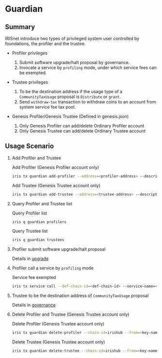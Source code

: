 # Guardian

## Summary

IRISnet introduce two types of privileged system user controlled by foundations, the profiler and the trustee.

* Profiler privileges
    1. Submit software upgrade/halt proposal by governance.
    2. Invocate a service by `profiling` mode, under which service fees can be exempted.

* Trustee privileges
    1. To be the destination address if the usage type of a `CommunityTaxUsage` proposal is `Distribute` or `grant`.
    2. Send `withdraw-tax` transaction to withdraw coins to an account from system service fee tax pool.

* Genesis Profiler/Genesis Trustee (Defined in genesis.json)
    1. Only Genesis Profiler can add/delete Ordinary Profiler account
    2. Only Genesis Trustee can add/delete Ordinary Trustee account

## Usage Scenario

1. Add Profiler and Trustee

    Add Profiler (Genesis Profiler account only)

    ```bash
    iris tx guardian add-profiler --address=<profiler-address> --description=<profiler-description> --chain-id=irishub --from=<key-name> --fees=0.3iris
    ```

    Add Trustee (Genesis Trustee account only)

    ```bash
    iris tx guardian add-trustee --address=<trustee-address> --description=<trustee-description> --chain-id=irishub --from=<key-name> --fees=0.3iris
    ```

2. Query Profiler and Trustee list

    Query Profiler list

    ```bash
    iris q guardian profilers
    ```

    Query Trustee list

    ```bash
    iris q guardian trustees
    ```

3. Profiler submit software upgrade/halt proposal

    Details in [upgrade](upgrade.md)

4. Profiler call a service by `profiling` mode

    Service fee exempted

    ```bash
    iris tx service call --def-chain-id=<def-chain-id> --service-name=<service-name> --method-id=<method-id> --bind-chain-id=<bind-chain-id> --provider=<provider-address> --service-fee=1iris --request-data=<request-data> --chain-id=irishub --from=<key-name> --fees=0.3iris --profiling=true
    ```

5. Trustee to be the destination address of `CommunityTaxUsage` proposal

    Details in [governance](governance.md#proposals-on-community-funds-usage)

6. Delete Profiler and Trustee (Genesis Trustee account only)

    Delete Profiler (Genesis Trustee account only)

    ```bash
    iris tx guardian delete-profiler --chain-id=irishub --from=<key-name> --fees=0.3iris --address=<profiler-address>
    ```

    Delete Trustee (Genesis Trustee account only)

    ```bash
    iris tx guardian delete-trustee --chain-id=irishub --from=<key-name> --fees=0.3iris --address=<trustee-address>
    ```
